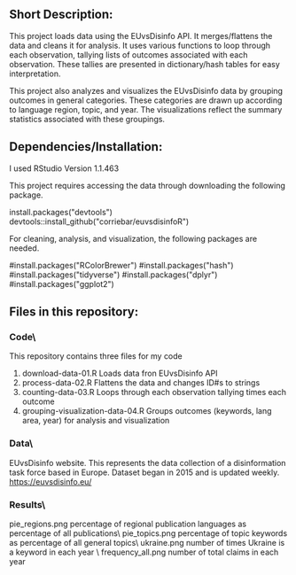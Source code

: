 
## Short Description:

This project loads data using the EUvsDisinfo API. It merges/flattens the data and cleans it for analysis. 
It uses various functions to loop through each observation, tallying lists of outcomes associated with each 
observation. These tallies are presented in dictionary/hash tables for easy interpretation. 

This project also analyzes and visualizes the EUvsDisinfo data by grouping outcomes in general categories. These
categories are drawn up according to language region, topic, and year. The visualizations reflect the summary 
statistics associated with these groupings. 


## Dependencies/Installation:

I used RStudio Version 1.1.463

This project requires accessing the data through downloading the following package. 

install.packages("devtools")
devtools::install_github("corriebar/euvsdisinfoR")

For cleaning, analysis, and visualization, the following packages are needed. 

#install.packages("RColorBrewer")
#install.packages("hash")
#install.packages("tidyverse")
#install.packages("dplyr")
#install.packages("ggplot2")


## Files in this repository:


### Code\
This repository contains three files for my code
1. download-data-01.R  Loads data fron EUvsDisinfo API
2. process-data-02.R             Flattens the data and changes ID#s to strings 
3. counting-data-03.R                   Loops through each observation tallying times each outcome 
4. grouping-visualization-data-04.R      Groups outcomes (keywords, lang area, year) for analysis and visualization

### Data\
EUvsDisinfo website. This represents the data collection of a disinformation task force based in Europe. 
Dataset began in 2015 and is updated weekly. https://euvsdisinfo.eu/

### Results\
pie_regions.png     percentage of regional publication languages as percentage of all publications\\
pie_topics.png               percentage of topic keywords as percentage of all general topics\\
ukraine.png           number of times Ukraine is a keyword in each year \\
frequency_all.png                number of total claims in each year 





